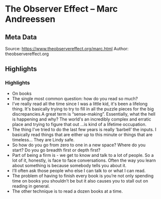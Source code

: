 # The Observer Effect – Marc Andreessen

## Meta Data

Source:  https://www.theobservereffect.org/marc.html 
Author: theobservereffect.org

## Highlights

### Highlights

- On books
- The single most common question: how do you read so much?
- I’ve really read all the time since I was a little kid, it's been a lifelong thing. It's basically trying to try to fill in all the puzzle pieces for the big discrepancies.A great term is “sense-making”. Essentially, what the hell is happening and why? The world's an incredibly complex and erratic place and trying to figure that out ...is kind of a lifetime occupation.
- The thing I've tried to do the last few years is really ‘barbell’ the inputs. I basically read things that are either up to this minute or things that are timeless...
  They are Lindy safe.
- So how do you go from zero to one in a new space? Where do you start? Do you go breadth first or depth first?
- Part of being a firm is - we get to know and talk to a lot of people. So a lot of it, honestly, is face to face conversations. Often the way you learn about something is because somebody tells you about it.
- I’ll often ask those people who else I can talk to or what I can read.
- The problem of having to finish every book is you’re not only spending time on books you shouldn’t be but it also causes you to stall out on reading in general.
- The other technique is to read a dozen books at a time.
